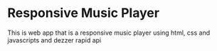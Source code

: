 # Responsive Music Player
 This is web app that is a responsive music player using html, css and javascripts and dezzer rapid api

